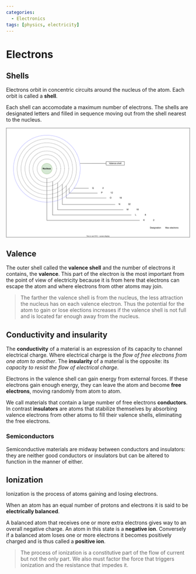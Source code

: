 ```yaml
---
categories:
  - Electronics
tags: [physics, electricity]
---
```


# Electrons

## Shells

Electrons orbit in concentric circuits around the nucleus of the atom. Each orbit is called a **shell**. 

Each shell can accomodate a maximum number of electrons. The shells are designated letters and filled in sequence moving out from the shell nearest to the nucleus. 

![](/img/electron-shells.svg.svg)

## Valence 

The outer shell called the **valence shell** and the number of electrons it contains, the **valence**. This part of the electron is the most important from the point of view of electricity because it is from here that electrons can escape the atom and where electrons from other atoms may join.  

> The farther the valence shell is from the nucleus, the less attraction the nucleus has on each valence electron. Thus the potential for the atom to gain or lose elections increases if the valence shell is not full and is located far enough away from the nucleus.

## Conductivity and insularity 

The **conductivity** of a material is an expression of its capacity to channel electrical charge. Where electrical charge is the _flow of free electrons from one atom to another_. The **insularity** of a material is the opposite: its _capacity to resist the flow of electrical charge_. 

Electrons in the valence shell can gain energy from external forces. If these electrons gain  enough energy, they can leave the atom and become **free electrons**, moving randomly from atom to atom.

We call materials that contain a large number of free electrons **conductors**. In contrast **insulators** are atoms that stabilize themselves by absorbing valence electrons from other atoms to fill their valence shells, eliminating the free electrons. 

### Semiconductors 
Semiconductive materials are midway between conductors and insulators: they are neither good conductors or insulators but can be altered to function in the manner of either. 

## Ionization

Ionization is the process of atoms gaining and losing electrons. 

When an atom has an equal number of protons and electrons it is said to be **electrically balanced**.

A balanced atom that receives one or more extra electrons gives way to an overall negative charge. An atom in this state is a **negative ion**. Conversely if a balanced atom loses one or more electrons it becomes positively charged and is thus called a **positive ion**. 

> The process of ionization is a constitutive part of the flow of current but not the only part. We also must factor the force that triggers ionization and the resistance that impedes it. 
